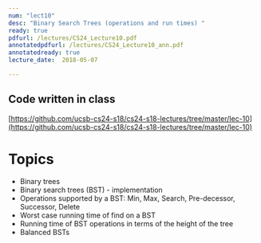 ```yaml
---
num: "lect10"
desc: "Binary Search Trees (operations and run times) "
ready: true
pdfurl: /lectures/CS24_Lecture10.pdf
annotatedpdfurl: /lectures/CS24_Lecture10_ann.pdf
annotatedready: true
lecture_date:  2018-05-07

---
```


## Code written in class
[https://github.com/ucsb-cs24-s18/cs24-s18-lectures/tree/master/lec-10](https://github.com/ucsb-cs24-s18/cs24-s18-lectures/tree/master/lec-10)


# Topics
* Binary trees
* Binary search trees (BST) - implementation
* Operations supported by a BST: Min, Max, Search, Pre-decessor, Successor, Delete
* Worst case running time of find on a BST
* Running time of BST operations in terms of the height of the tree
* Balanced BSTs
